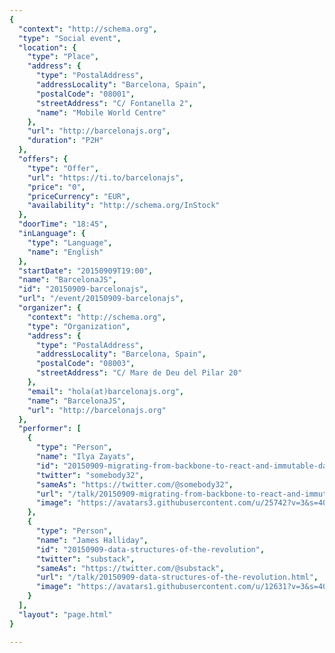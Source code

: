 ```yaml
---
{
  "context": "http://schema.org",
  "type": "Social event",
  "location": {
    "type": "Place",
    "address": {
      "type": "PostalAddress",
      "addressLocality": "Barcelona, Spain",
      "postalCode": "08001",
      "streetAddress": "C/ Fontanella 2",
      "name": "Mobile World Centre"
    },
    "url": "http://barcelonajs.org",
    "duration": "P2H"
  },
  "offers": {
    "type": "Offer",
    "url": "https://ti.to/barcelonajs",
    "price": "0",
    "priceCurrency": "EUR",
    "availability": "http://schema.org/InStock"
  },
  "doorTime": "18:45",
  "inLanguage": {
    "type": "Language",
    "name": "English"
  },
  "startDate": "20150909T19:00",
  "name": "BarcelonaJS",
  "id": "20150909-barcelonajs",
  "url": "/event/20150909-barcelonajs",
  "organizer": {
    "context": "http://schema.org",
    "type": "Organization",
    "address": {
      "type": "PostalAddress",
      "addressLocality": "Barcelona, Spain",
      "postalCode": "08003",
      "streetAddress": "C/ Mare de Deu del Pilar 20"
    },
    "email": "hola(at)barcelonajs.org",
    "name": "BarcelonaJS",
    "url": "http://barcelonajs.org"
  },
  "performer": [
    {
      "type": "Person",
      "name": "Ilya Zayats",
      "id": "20150909-migrating-from-backbone-to-react-and-immutable-data-without-brain-overload",
      "twitter": "somebody32",
      "sameAs": "https://twitter.com/@somebody32",
      "url": "/talk/20150909-migrating-from-backbone-to-react-and-immutable-data-without-brain-overload.html",
      "image": "https://avatars3.githubusercontent.com/u/25742?v=3&s=400"
    },
    {
      "type": "Person",
      "name": "James Halliday",
      "id": "20150909-data-structures-of-the-revolution",
      "twitter": "substack",
      "sameAs": "https://twitter.com/@substack",
      "url": "/talk/20150909-data-structures-of-the-revolution.html",
      "image": "https://avatars1.githubusercontent.com/u/12631?v=3&s=400"
    }
  ],
  "layout": "page.html"
}

---
```

